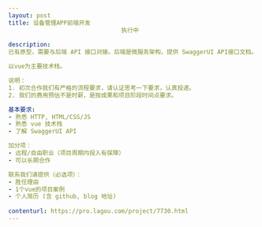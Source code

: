 ```yaml
---                
layout: post       
title: 设备管理APP前端开发
                                执行中
           
description: 
已有原型，需要与后端 API 接口对接。后端是微服务架构，提供 SwaggerUI API接口文档。

以vue为主要技术栈。

说明：
1. 初次合作我们有严格的流程要求，请认证思考一下要求，认真投递。
2. 我们的费用预估不是时薪，是按成果和项目阶段时间点要求。

基本要求:
- 熟悉 HTTP, HTML/CSS/JS
- 熟悉 vue 技术栈
- 了解 SwaggerUI API

加分项：
- 远程/自由职业（项目周期内投入有保障）
- 可以长期合作

联系我们请提供（必选项）：
- 胜任理由
- 1个vue的项目案例
- 个人简历 (含 github, blog 地址)
     
contenturl: https://pro.lagou.com/project/7730.html      
---                 
```

